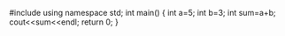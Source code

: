 #include <iostream>
using namespace std;
int main()
{
    int a=5;
    int b=3;
    int sum=a+b;
    cout<<sum<<endl;
    return 0;
}
